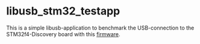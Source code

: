 # libusb_stm32_testapp
This is a simple libusb-application to benchmark the USB-connection to the STM32f4-Discovery board with this [firmware](https://github.com/pavolk/stm32_usb_test_wcid.git).
